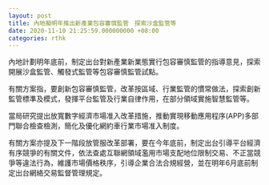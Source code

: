 ```yaml
---
layout: post
title: 內地擬明年推出新產業包容審慎監管　探索沙盒監管等
date: 2020-11-10 21:25:59.000000000 +08:00
categories: rthk
---
```


內地計劃明年底前，制定出台對新產業新業態實行包容審慎監管的指導意見，探索開展沙盒監管、觸發式監管等包容審慎監管試點。

有關方案指，要創新包容審慎監管，改革按區域、行業監管的慣常做法，探索創新監管標準及模式，發揮平台監管及行業自律作用，在部分領域實施智慧監管等。

當局研究提出放寬數字經濟市場准入改革措施，推動實現移動應用程序(APP)多部門聯合檢查檢測，簡化及優化網約車行業市場准入制度。

有關方案亦提及下一階段放管服改革部署，要在今年底前，制定出台引導平台經濟有序競爭的有關文件，依法查處互聯網領域濫用市場支配地位限制交易、不正當競爭等違法行為，維護市場價格秩序，引導企業合法合規經營，並在明年6月底前制定出台網絡交易監督管理規定。
